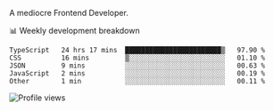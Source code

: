 A mediocre Frontend Developer.

📊 Weekly development breakdown
<!--START_SECTION:waka-->

```text
TypeScript   24 hrs 17 mins  ████████████████████████▒   97.90 %
CSS          16 mins         ▒░░░░░░░░░░░░░░░░░░░░░░░░   01.10 %
JSON         9 mins          ░░░░░░░░░░░░░░░░░░░░░░░░░   00.63 %
JavaScript   2 mins          ░░░░░░░░░░░░░░░░░░░░░░░░░   00.19 %
Other        1 min           ░░░░░░░░░░░░░░░░░░░░░░░░░   00.11 %
```

<!--END_SECTION:waka-->

<img src="https://gpvc.arturio.dev/iqbalfasri" alt="Profile views"/>
